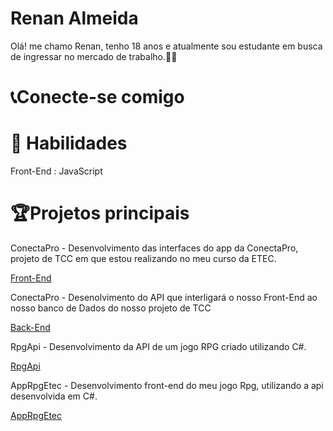 # Renan Almeida
 Olá! me chamo Renan, tenho 18 anos e atualmente sou estudante em busca de ingressar no mercado de trabalho.👨‍💻
# 📞Conecte-se comigo


# 🎯 Habilidades
Front-End :  JavaScript

# 🏆Projetos principais
ConectaPro - Desenvolvimento das interfaces do app da ConectaPro, projeto de TCC em que estou realizando no meu curso da ETEC.

 [Front-End]("https://github.com/renan-almeida/ConectaProApp")

ConectaPro - Desenolvimento do API que interligará o nosso Front-End ao nosso banco de Dados do nosso projeto de TCC 

[Back-End]("https://github.com/renan-almeida/ConectaPro_Api")

RpgApi - Desenvolvimento da API de um jogo RPG criado utilizando C#.

[RpgApi]("https://github.com/renan-almeida/RpgApi")

AppRpgEtec - Desenvolvimento front-end do meu jogo Rpg, utilizando a api desenvolvida em C#.

[AppRpgEtec]("https://github.com/renan-almeida/AppRpgEtec")


